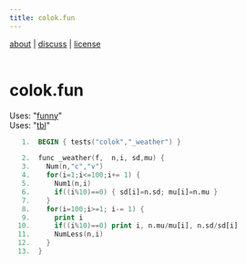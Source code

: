 ```yaml
---
title: colok.fun
---
```


 [about](/fun/ABOUT) |   [discuss](http://github.com/timm/fun/issues) | [license](/fun/LICENSE) <br>
<br>

# colok.fun

Uses:  "[funny](funny)"<br>
Uses:  "[tbl](tbl)"<br>

```awk
   1.  BEGIN { tests("colok","_weather") }
```

```awk
   2.  func _weather(f,  n,i, sd,mu) { 
   3.    Num(n,"c","v")
   4.    for(i=1;i<=100;i+= 1) {
   5.      Num1(n,i)
   6.      if((i%10)==0) { sd[i]=n.sd; mu[i]=n.mu }
   7.    }
   8.    for(i=100;i>=1; i-= 1) {
   9.      print i
  10.      if((i%10)==0) print i, n.mu/mu[i], n.sd/sd[i] 
  11.      NumLess(n,i)
  12.    }
  13.  }
```
